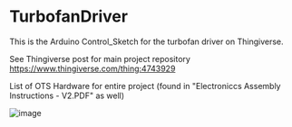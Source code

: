 # TurbofanDriver
This is the Arduino Control_Sketch for the turbofan driver on Thingiverse.


See Thingiverse post for main project repository
https://www.thingiverse.com/thing:4743929





List of OTS Hardware for entire project (found in "Electroniccs Assembly Instructions - V2.PDF" as well)

![image](https://user-images.githubusercontent.com/69700210/209443389-2be242d3-3600-4572-b30a-6c1a681f4990.png)
